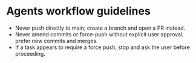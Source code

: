 # Agents workflow guidelines
- Never push directly to main; create a branch and open a PR instead.
- Never amend commits or force-push without explicit user approval; prefer new commits and merges.
- If a task appears to require a force push, stop and ask the user before proceeding.
